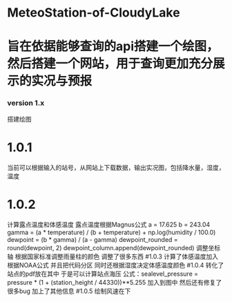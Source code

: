 # MeteoStation-of-CloudyLake
# 旨在依据能够查询的api搭建一个绘图，然后搭建一个网站，用于查询更加充分展示的实况与预报

### version 1.x 
搭建绘图
# 1.0.1 
当前可以根据输入的站号，从网站上下载数据，输出实况图，包括降水量，湿度，温度
# 1.0.2
计算露点温度和体感温度
露点温度根据Magnus公式
        a = 17.625
        b = 243.04
        gamma = (a * temperature) / (b + temperature) + np.log(humidity / 100.0)
        dewpoint = (b * gamma) / (a - gamma)
        dewpoint_rounded = round(dewpoint, 2)
        dewpoint_column.append(dewpoint_rounded)
调整坐标轴
根据国家标准调整雨量柱的颜色
调整了很多东西
#1.0.3
计算了体感温度加入
根据NOAA公式
并且把代码分区
同时还根据湿度决定体感温度颜色
#1.0.4
转化了站点的pdf放在其中
于是可以计算站点海压
公式：sealevel_pressure = pressure * (1 + (station_height / 44330))**5.255
加入到图中
然后还有修复了很多bug
加上了其他信息
#1.0.5
绘制风速在下



